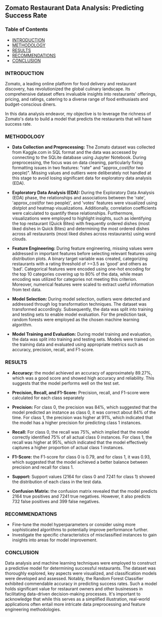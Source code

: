 ## Zomato Restaurant Data Analysis: Predicting Success Rate

### Table of Contents
- [INTRODUCTION](#introduction)
- [METHODOLOGY](#methodology)
- [RESULTS](#results)
- [RECOMMENDATIONS](#recommendations)
- [CONCLUSION](#conclusion)

### INTRODUCTION
Zomato, a leading online platform for food delivery and restaurant discovery, has revolutionized the global culinary landscape. Its comprehensive dataset offers invaluable insights into restaurants' offerings, pricing, and ratings, catering to a diverse range of food enthusiasts and budget-conscious diners. 

In this data analysis endeavor, my objective is to leverage the richness of Zomato's data to build a model that predicts the restaurants that will have success rate.

### METHODOLOGY
- **Data Collection and Preprocessing:**
The Zomato dataset was collected from Kaggle.com in SQL format and the data was accessed by connecting to the SQLite database using Jupyter Notebook. During preprocessing, the focus was on data cleaning, particularly fixing formatting issues in two features: "rate" and "approx_cost(for two people)". Missing values and outliers were deliberately not handled at this stage to avoid losing significant data for exploratory data analysis (EDA).

- **Exploratory Data Analysis (EDA):**
During the Exploratory Data Analysis (EDA) phase, the relationships and associations between the 'rate', 'approx_cost(for two people)', and 'votes' features were visualized using distplot and heatmap visualizations. Additionally, correlation coefficients were calculated to quantify these relationships. Furthermore, visualizations were employed to highlight insights, such as identifying the top restaurant (Quick Bites) with frequently ordered dishes (most liked dishes in Quick Bites) and determining the most ordered dishes across all restaurants (most liked dishes across restaurants) using word clouds.

- **Feature Engineering:**
During feature engineering, missing values were addressed in important features before selecting relevant features using distribution plots. A binary target variable was created, categorizing restaurants with a rating threshold of >=3.5 as 'good' and others as 'bad'. Categorical features were encoded using one-hot encoding for the top 10 categories covering up to 80% of the data, while mean encoding was utilized for categories not meeting this criterion.
Moreover, numerical features were scaled to extract useful information from text data.

- **Model Selection:**
During model selection, outliers were detected and addressed through log transformation techniques. The dataset was transformed accordingly. Subsequently, the data was split into training and testing sets to enable model evaluation. For the prediction task, random forests were employed as the chosen machine learning algorithm.

- **Model Training and Evaluation:**
During model training and evaluation, the data was split into training and testing sets. Models were trained on the training data and evaluated using appropriate metrics such as accuracy, precision, recall, and F1-score.

### RESULTS
- **Accuracy:** the model achieved an accuracy of approximately 89.27%, which was a good score and showed high accuracy and reliability. This suggests that the model performs well on the test set.
- **Precision, Recall, and F1-Score:**
Precision, recall, and F1-score were calculated for each class separately 
- **Precision:** For class 0, the precision was 84%, which suggested that the model predicted an instance as class 0, it was correct about 84% of the time. For class 1, the precision was higher at 91%, which indicated that the model has a higher precision for predicting class 1 instances.
- **Recall:** For class 0, the recall was 75%, which implied that the model correctly identified 75% of all actual class 0 instances. For class 1, the recall was higher at 95%, which indicated that the model effectively captures a higher proportion of actual class 1 instances.
- **F1-Score:** the F1-score for class 0 is 0.79, and for class 1, it was 0.93, which suggested that the model achieved a better balance between precision and recall for class 1.

- **Support:** Support values (2164 for class 0 and 7241 for class 1) showed the distribution of each class in the test data.
- **Confusion Matrix:** the confusion matrix revealed that the model predicts 2164 true positives and 7241 true negatives. However, it also predicts 732 false positives and 399 false negatives.

### RECOMMENDATIONS
- Fine-tune the model hyperparameters or consider using more sophisticated algorithms to potentially improve performance further.
- Investigate the specific characteristics of misclassified instances to gain insights into areas for model improvement.

### CONCLUSION
Data analysis and machine learning techniques were employed to construct a predictive model for determining successful restaurants. The dataset was thoroughly explored, key aspects were visualized, and classification models were developed and assessed. Notably, the Random Forest Classifier exhibited commendable accuracy in predicting success rates. Such a model holds significant value for restaurant owners and other businesses in facilitating data-driven decision-making processes. It's important to acknowledge that while this serves as a simplified illustration, real-world applications often entail more intricate data preprocessing and feature engineering methodologies.
